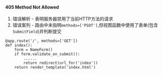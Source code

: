 #### 405 Method Not Allowed 
1. 错误解析 - 表明服务器禁用了当前HTTP方法的请求
2. 错误案列 - 路由中未指明`methods=['PSOT']`,但视图函数中使用了表单(包含`SubmitField`)并判断提交
```
@app.route('/', methods=['GET'])
def index():
    form = NameForm()
    if form.validate_on_submit():
        ......
        return redirect(url_for('index'))
    return render_template('index.html')
```